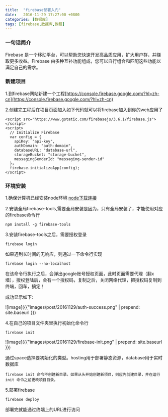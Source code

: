 ```yaml
---
title:  "firebase部署入门"
date:   2016-11-29 17:27:00 +0800
categories: [数据库]
tags: [firebase,数据库,教程]
---
```


### 一句话简介

Firebase 是一个移动平台，可以帮助您快速开发高品质应用，扩大用户群，并赚取更多收益。Firebase 由多种互补功能组成，您可以自行组合和匹配这些功能以满足自己的需求。

### 新建项目

1.到firebase网站新建一个工程[https://console.firebase.google.com/?hl=zh-cn](https://console.firebase.google.com/?hl=zh-cn)

2.创建完工程后在项目页面加入如下代码就可以将firebase加入到你的web应用了

    <script src="https://www.gstatic.com/firebasejs/3.6.1/firebase.js"></script>
    <script>
      // Initialize Firebase
      var config = {
        apiKey: "api-key",
        authDomain: "auth-domain",
        databaseURL: "database-url",
        storageBucket: "storage-bucket",
        messagingSenderId: "messaging-sender-id"
      };
      firebase.initializeApp(config);
    </script>

### 环境安装

1.确保计算机已经安装node环境 [node下载连接](https://nodejs.org/en/download/)

2.安装全局firebase-tools,需要全局安装是因为，只有全局安装了，才能使用对应的firebase命令行

    npm install -g firebase-tools

3.安装firebase-tools之后，需要授权登录

    firebase login

如果遇到长时间的无响应，则通过一下命令行实现

    firebase login --no-localhost

在该命令行执行之后，会弹出google账号授权页面，此时页面需要代理（翻x墙），授权登陆后，会有一个授权码，复制之后，关闭网络代理，把授权码复制到终端，回车，搞定！

成功显示如下:

![image]({{"images/post/20161129/auth-success.png" | prepend: site.baseurl }})

4.在自己的项目文件夹里执行初始化命令行

    firebase init

![image]({{"images/post/20161129/firebase-init.png" | prepend: site.baseurl }})

通过space选择要初始化的类型。hosting用于部署静态资源，database用于实时数据库

`firebase init 命令不创建新目录。如果从头开始创建新项目，则应先创建目录，并在运行 init 命令之前更改项目目录。`

5.部署firebase

    firebase deploy

部署完就能通过终端上的URL进行访问

